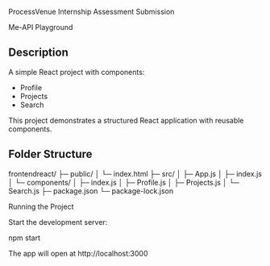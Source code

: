 ProcessVenue Internship Assessment Submission

Me-API Playground

## Description
A simple React project with components:
- Profile
- Projects
- Search

This project demonstrates a structured React application with reusable components.

## Folder Structure
frontendreact/
├─ public/
│ └─ index.html
├─ src/
│ ├─ App.js
│ ├─ index.js
│ └─ components/
│ ├─ index.js
│ ├─ Profile.js
│ ├─ Projects.js
│ └─ Search.js
├─ package.json
└─ package-lock.json


Running the Project

Start the development server:

npm start


The app will open at http://localhost:3000


